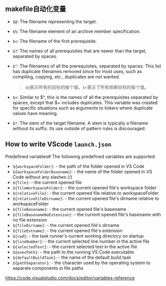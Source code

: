  ## makefile自动化变量

 - `$@`: The filename representing the target.

 - `$%`: The filename element of an archive member specification.

 - `$<`: The filename of the first prerequisite.

 - `$?`: The names of all prerequisites that are newer than the target, separated
   by spaces.

 - `$^`: The filenames of all the prerequisites, separated by spaces. This list
   has duplicate filenames removed since for most uses, such as compiling,
   copying, etc., duplicates are not wanted. 
   > `$@`表示所有的目标的挨个值，`$<`表示了所有依赖目标的挨个值。

 - `$+`: Similar to $^, this is the names of all the prerequisites separated by
   spaces, except that $+ includes duplicates. This variable was created for
   specific situations such as arguments to linkers where duplicate values have
   meaning.

 - `$*`: The stem of the target filename. A stem is typically a filename without
   its suffix. Its use outside of pattern rules is discouraged.

## How to write VScode `launch.json`

Predefined variables#
The following predefined variables are supported:

- `${workspaceFolder}`: - the path of the folder opened in VS Code
- `${workspaceFolderBasename}`: - the name of the folder opened in VS Code without any slashes (/)
- `${file}`: - the current opened file
- `${fileWorkspaceFolder}`: - the current opened file's workspace folder
- `${relativeFile}`: - the current opened file relative to workspaceFolder
- `${relativeFileDirname}`: - the current opened file's dirname relative to workspaceFolder
- `${fileBasename}`: - the current opened file's basename
- `${fileBasenameNoExtension}`: - the current opened file's basename with no file extension
- `${fileDirname}`: - the current opened file's dirname
- `${fileExtname}`: - the current opened file's extension
- `${cwd}`: - the task runner's current working directory on startup
- `${lineNumber}`: - the current selected line number in the active file
- `${selectedText}`: - the current selected text in the active file
- `${execPath}`: - the path to the running VS Code executable
- `${defaultBuildTask}`: - the name of the default build task
- `${pathSeparator}`: - the character used by the operating system to separate components in file paths

<https://code.visualstudio.com/docs/editor/variables-reference>
